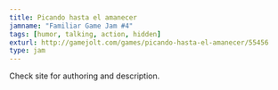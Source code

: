 ```yaml
---
title: Picando hasta el amanecer
jamname: "Familiar Game Jam #4"
tags: [humor, talking, action, hidden]
exturl: http://gamejolt.com/games/picando-hasta-el-amanecer/55456
type: jam
---
```



Check site for authoring and description.
